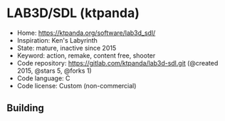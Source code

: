 # LAB3D/SDL (ktpanda)

- Home: https://ktpanda.org/software/lab3d_sdl/
- Inspiration: Ken's Labyrinth
- State: mature, inactive since 2015
- Keyword: action, remake, content free, shooter
- Code repository: https://gitlab.com/ktpanda/lab3d-sdl.git (@created 2015, @stars 5, @forks 1)
- Code language: C
- Code license: Custom (non-commercial)

## Building
